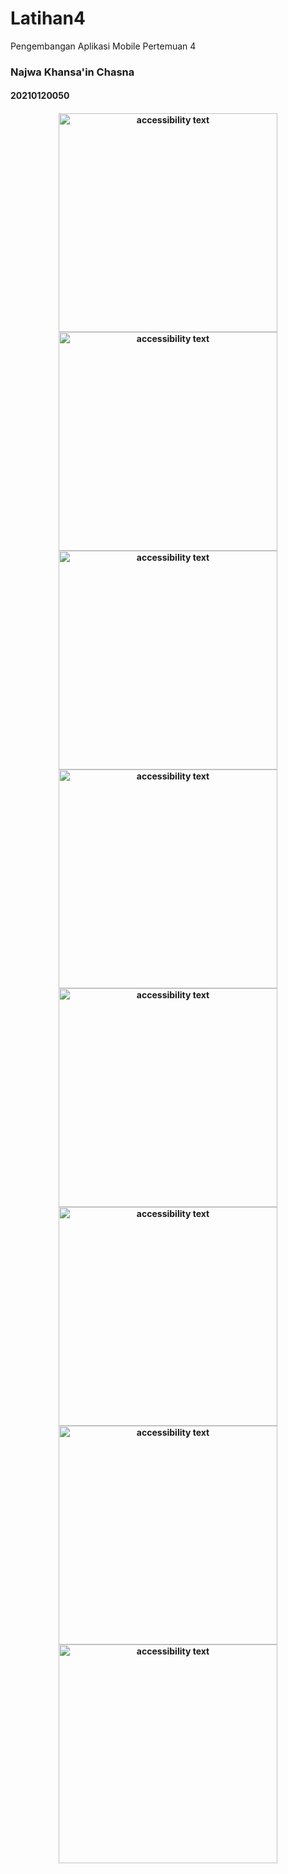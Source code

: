 # Latihan4

Pengembangan Aplikasi Mobile Pertemuan 4

<h3>Najwa Khansa'in Chasna</h3>
<h4>20210120050<h4>

<p align="center">
  <img src="https://firebasestorage.googleapis.com/v0/b/screenshootan-storage.appspot.com/o/Screenshot%202023-10-29%20220238.png?alt=media&token=f76185f9-a479-4b39-adf9-6d2a5fac03ed&_gl=1*1mgxp4t*_ga*MTQ4OTcyMDMxMC4xNjk4NTkxNjg3*_ga_CW55HF8NVT*MTY5ODU5MTY4Ni4xLjEuMTY5ODU5MjUwNy42MC4wLjA." width="350" alt="accessibility text">

  <img src="https://firebasestorage.googleapis.com/v0/b/screenshootan-storage.appspot.com/o/Screenshot%202023-10-29%20220316.png?alt=media&token=29cc5c2a-ec00-401f-9785-5f191cdc7157&_gl=1*od3l1n*_ga*MTQ4OTcyMDMxMC4xNjk4NTkxNjg3*_ga_CW55HF8NVT*MTY5ODU5MTY4Ni4xLjEuMTY5ODU5MjQzNC4xLjAuMA.." width="350" alt="accessibility text">

  <img src="https://firebasestorage.googleapis.com/v0/b/screenshootan-storage.appspot.com/o/Screenshot%202023-10-29%20220550.png?alt=media&token=e73037c0-7a81-4ee3-b620-ad682d0c7984&_gl=1*1gvw2me*_ga*MTQ4OTcyMDMxMC4xNjk4NTkxNjg3*_ga_CW55HF8NVT*MTY5ODU5MTY4Ni4xLjEuMTY5ODU5MjU3MC42MC4wLjA." width="350" alt="accessibility text">

  <img src="https://firebasestorage.googleapis.com/v0/b/screenshootan-storage.appspot.com/o/Screenshot%202023-10-29%20220602.png?alt=media&token=90fcff1f-7696-4daf-bfe2-6757b18b5926&_gl=1*dzlj9d*_ga*MTQ4OTcyMDMxMC4xNjk4NTkxNjg3*_ga_CW55HF8NVT*MTY5ODU5MTY4Ni4xLjEuMTY5ODU5MjYwOC4yMi4wLjA." width="350" alt="accessibility text">

  <img src="https://firebasestorage.googleapis.com/v0/b/screenshootan-storage.appspot.com/o/Screenshot%202023-10-29%20220620.png?alt=media&token=c809339e-d3bf-42ab-8ba7-9449163ac11c&_gl=1*10iyf6h*_ga*MTQ4OTcyMDMxMC4xNjk4NTkxNjg3*_ga_CW55HF8NVT*MTY5ODU5MTY4Ni4xLjEuMTY5ODU5MjY1Ni42MC4wLjA." width="350" alt="accessibility text"> 

  <img src="https://firebasestorage.googleapis.com/v0/b/screenshootan-storage.appspot.com/o/Screenshot%202023-10-29%20220627.png?alt=media&token=0bdb5ab6-b651-4c54-b656-27996ad3059f&_gl=1*16ohjf6*_ga*MTQ4OTcyMDMxMC4xNjk4NTkxNjg3*_ga_CW55HF8NVT*MTY5ODU5MTY4Ni4xLjEuMTY5ODU5MjY5MC4yNi4wLjA." width="350" alt="accessibility text"> 

  <img src="https://firebasestorage.googleapis.com/v0/b/screenshootan-storage.appspot.com/o/Screenshot%202023-10-29%20220636.png?alt=media&token=549130eb-b3f1-4140-8858-d96a819ff206&_gl=1*1luc159*_ga*MTQ4OTcyMDMxMC4xNjk4NTkxNjg3*_ga_CW55HF8NVT*MTY5ODU5MTY4Ni4xLjEuMTY5ODU5MjcyMS42MC4wLjA." width="350" alt="accessibility text"> 
  <img src="https://firebasestorage.googleapis.com/v0/b/screenshootan-storage.appspot.com/o/Screenshot%202023-10-29%20220642.png?alt=media&token=10b6b55e-7152-4e71-8674-bfdcd6e3cb79&_gl=1*158xuo*_ga*MTQ4OTcyMDMxMC4xNjk4NTkxNjg3*_ga_CW55HF8NVT*MTY5ODU5MTY4Ni4xLjEuMTY5ODU5Mjc0Mi4zOS4wLjA." width="350" alt="accessibility text"> 
</p>






